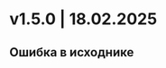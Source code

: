 # v1.5.0 | 18.02.2025
## Ошибка в исходнике
[//]: # ()
[//]: # (*Релиз включает в себя обновления из двух версий программы*)

[//]: # ()
[//]: # (**<span style="background-color: rgb&#40;185, 106, 217&#41;; color: rgb&#40;236, 240, 241&#41;;"> *Версия 1.4.0:* </span>**)

[//]: # ()
[//]: # (### **Менеджер проектов**)

[//]: # ()
[//]: # (#### **Список потоков** )

[//]: # ()
[//]: # (**Теперь его можно свернуть**)

[//]: # ()
[//]: # (**[![image.png]&#40;https://book.winsolutions.ru/uploads/images/gallery/2024-11/scaled-1680-/8c2image.png&#41;]&#40;https://book.winsolutions.ru/uploads/images/gallery/2024-11/8c2image.png&#41;**)

[//]: # ()
[//]: # (### **Диспетчер данных**)

[//]: # ()
[//]: # (#### **Консоль**)

[//]: # ()
[//]: # (**Для консоли добавлено новое состояние. Теперь ее можно развернуть на половину страницы специальной кнопкой. И потом свернуть.**)

[//]: # ()
[//]: # (**[![image.png]&#40;https://book.winsolutions.ru/uploads/images/gallery/2024-12/scaled-1680-/TILimage.png&#41;]&#40;https://book.winsolutions.ru/uploads/images/gallery/2024-12/TILimage.png&#41;**)

[//]: # ()
[//]: # (#### **Список источников теперь стал сворачиваемым**)

[//]: # ()
[//]: # (**Если пользователю не нужен список источников, теперь он может его свернуть**)

[//]: # ()
[//]: # (**[![image.png]&#40;https://book.winsolutions.ru/uploads/images/gallery/2024-11/scaled-1680-/YSBimage.png&#41;]&#40;https://book.winsolutions.ru/uploads/images/gallery/2024-11/YSBimage.png&#41;**)

[//]: # ()
[//]: # ()
[//]: # (#### **Статусы уведомлений в коннекторах переехали на сокеты**)

[//]: # ()
[//]: # (**Это значит что теперь фронту не нужно стучаться на бэкенд чтобы узнать закончилась ли загрузка. Бэкенд будет сам передавать статус в нужный момент, а фронт его показывать**)

[//]: # ()
[//]: # (### **Модель данных**)

[//]: # ()
[//]: # (**Появился функционал для просмотра метаданных таблицы и поля. По клику на таблицу пользователь увидит метаданные таблицы, а при выборе во вкладке выведутся метаданные поля. Повторный клик вернет метданные таблицы**)

[//]: # ()
[//]: # (<table border="1" id="bkmrk--3" style="border-collapse: collapse; width: 100%; border-width: 0px;"><colgroup><col style="width: 32.0988%;"></col><col style="width: 67.9012%;"></col></colgroup><tbody><tr><td style="border-width: 0px;">**[![image.png]&#40;https://book.winsolutions.ru/uploads/images/gallery/2024-12/scaled-1680-/qXVimage.png&#41;]&#40;https://book.winsolutions.ru/uploads/images/gallery/2024-12/qXVimage.png&#41;**</td><td style="border-width: 0px;">**[![image.png]&#40;https://book.winsolutions.ru/uploads/images/gallery/2024-12/scaled-1680-/o1Aimage.png&#41;]&#40;https://book.winsolutions.ru/uploads/images/gallery/2024-12/o1Aimage.png&#41;**</td></tr></tbody></table>)

[//]: # ()
[//]: # ()
[//]: # (### **Смена шрифта проекта**)

[//]: # ()
[//]: # (**Теперь можно загрузить дополнительные шрифты в систему и использовать их для работы в проекте &#40;только в проекте&#41;. Применить загруженные шрифты можно на нескольких уровнях влияния:**)

[//]: # ()
[//]: # (1. **Глобально. Данная настройка производится в панели администратора -&gt; Вкладка настройки -&gt; Оформление. Можно изменить с текущего ROBOTO на любой другой. В этом случае во всех визуализациях всех проектов применится выбранный шрифт. Здесь же предоставлена и возможность загрузить новые файлы шрифтов.**)

[//]: # (2. **На уровне проекта. Независимо от глобальной настройки можно изменить шрифт только для одного проекта. Изменяется в настройках проекта и оказывает такое же влияние на все виджеты проекта по умолчанию**)

[//]: # (3. **На уровне виджета. Независимо от настроек на двух предыдущих уровнях можно установить любой из шрифтов загруженных в систему локально, только для одного виджета. Все элементы виджета изменят свой шрифт**)

[//]: # (4. **На уровне отдельного элемента. Заголовок, подзаголовок, легенда, значение показателя/разреза, оси, переменные в медиаблоке. Везде &#40;или почти везде&#41; где есть управление стилями текста можно установить шрифт для конкретного элемента из доступных в системе и неависимо от всех предыдущих уровней настроек.**)

[//]: # ()
[//]: # (**[![image.png]&#40;https://book.winsolutions.ru/uploads/images/gallery/2024-12/scaled-1680-/GQGimage.png&#41;]&#40;https://book.winsolutions.ru/uploads/images/gallery/2024-12/GQGimage.png&#41;**)

[//]: # ()
[//]: # (### **Проект**)

[//]: # ()
[//]: # (#### **Вставка виджета** )

[//]: # ()
[//]: # (**Теперь виджет вставляется в то место которое нужно пользователю. При выборе иконки курсор первращается в указатель и можно нарисовать им прямоугольник нужных размеров в котором и появится виджет**)

[//]: # ()
[//]: # (**[![image.png]&#40;https://book.winsolutions.ru/uploads/images/gallery/2024-11/scaled-1680-/huTimage.png&#41;]&#40;https://book.winsolutions.ru/uploads/images/gallery/2024-11/huTimage.png&#41;**)

[//]: # ()
[//]: # ()
[//]: # ()
[//]: # (#### **Ленивая загрузка виджетов и их данных**)

[//]: # ()
[//]: # (**Теперь при открытии страницы загружаются данные и отрисовываются не все виджеты на странице, а только те которые находятся в пределах экрана плюс экран вверх и экран вниз.**)

[//]: # ()
[//]: # (#### **Боковые меню настроек** )

[//]: # ()
[//]: # (**Теперь можно быстро скрыть/показать кнопкой «Ё» на клавиатуре.**)

[//]: # ()
[//]: # (**[![image.png]&#40;https://book.winsolutions.ru/uploads/images/gallery/2024-12/scaled-1680-/tgWimage.png&#41;]&#40;https://book.winsolutions.ru/uploads/images/gallery/2024-12/tgWimage.png&#41;**)

[//]: # ()
[//]: # (#### **«Цвет по условию» теперь не требует знаний SQL**)

[//]: # ()
[//]: # (**Теперь создавать условную раскраску элементов можно двумя способами:**)

[//]: # ()
[//]: # (1. **SQL. Раньше назывался «По условию». Кроме изменения названия ничего не изменилось. Привычный режим для разработчика, где он пишет sql-выражение для применения определенных им цветов на графике.**)

[//]: # (2. **Правила. Новый режим раскраски. Теперь чтобы использовать условную раскраску по выражению не требуется писать SQL-код. Мы сделали интерфейс подобно условному форматированию, где пользователь создает правила используя те же условия SQL, но через интерфейс.**  )

[//]: # (      )
[//]: # (    **[![image.png]&#40;https://book.winsolutions.ru/uploads/images/gallery/2024-12/scaled-1680-/g65image.png&#41;]&#40;https://book.winsolutions.ru/uploads/images/gallery/2024-12/g65image.png&#41;**)

[//]: # ()
[//]: # (#### **Режим «По значению» также был переработан**)

[//]: # ()
[//]: # (**Вцелом принцип работы не изменился. Цвета градиента также описывают диапазон значений. Основное новшество в том что теперь диапазон привязан к конкретным числам. И если раньше при изменении выборки градиент адаптировался к новому диапазону и, как следствие, цвет конкретного значения мог измениться, то теперь такое поведение исключено**)

[//]: # ()
[//]: # (**[![image.png]&#40;https://book.winsolutions.ru/uploads/images/gallery/2024-12/scaled-1680-/Bvkimage.png&#41;]&#40;https://book.winsolutions.ru/uploads/images/gallery/2024-12/Bvkimage.png&#41;**)

[//]: # ()
[//]: # (#### **Множественное выделение и группировка виджетов**)

[//]: # ()
[//]: # (**Теперь при работе с виджетами доступны операции с множеством объектов. Операции доступны через контекстное меню или горячие клавиши:**)

[//]: # ()
[//]: # (- **CTRL + Левый клик мыши - Выделить несколько объектов**)

[//]: # (- **CTRL + G - сгруппировать выделенные объекты**)

[//]: # (- **CTRL + SHIFT + G - разгруппировать выделенную группу**)

[//]: # (- **Разгруппировать всё. Позволяет каскадно разгруппировать группу со всеми вложенными одним махом. Доступно через контекстное меню и**   )

[//]: # (    **[![image.png]&#40;https://book.winsolutions.ru/uploads/images/gallery/2024-12/scaled-1680-/SLZimage.png&#41;]&#40;https://book.winsolutions.ru/uploads/images/gallery/2024-12/SLZimage.png&#41;**)

[//]: # ()
[//]: # (##### **Несколько важных нюансов**)

[//]: # ()
[//]: # (- **Группы также можно группировать друг с другом.**)

[//]: # (- **Возможна вставка виджета в группу. Для этого скопируйте объект в буфер и выделите группу в которую его можно вставить**)

[//]: # (- **Выделить объект внутри группы можно двойным кликом левой кнопки мыши. Далее с зажатой кнопкой CTRL можно выделить все остальные объекты его группы.**)

[//]: # (- **Нажатие одним кликом на объект в группе выделяет всю группу. Если в группе есть группа &#40;многоуровневая вложенность&#41;, то нажатие одним кликом на объект выделяет его первый родительский элемент.**)

[//]: # (- **Размещение объектов &#40;виджетов или групп&#41; внутри группы имеет два режима:**)

[//]: # (    - **Свободное расположение. Активен по умолчачнию. Объекты группы свободно перемещаются внутри нее и не влияют друг на друга**  )

[//]: # (        **[![image.png]&#40;https://book.winsolutions.ru/uploads/images/gallery/2024-12/scaled-1680-/NISimage.png&#41;]&#40;https://book.winsolutions.ru/uploads/images/gallery/2024-12/NISimage.png&#41;**)

[//]: # (    - **Зависимое расположение. При отключении свободного перемещения в виджете он начнет подчиняться параметрам расположения в группе.**   )

[//]: # (        **[![image.png]&#40;https://book.winsolutions.ru/uploads/images/gallery/2024-12/scaled-1680-/uT3image.png&#41;]&#40;https://book.winsolutions.ru/uploads/images/gallery/2024-12/uT3image.png&#41;**)

[//]: # (        )
[//]: # (        **Можно задать:**)

[//]: # (        - **Одно из двух направлений оси размещения. Горизонтально или вертикально**)

[//]: # (        - **Переносить ли объекты при сужении габаритов группы**)

[//]: # (        - **Выравнивание перпендикулярно оси**)

[//]: # (        - **Выравнивание по оси**)

[//]: # (    - **При зависимом расположении по оси можно менять очередность объектов стрелками клавиатуры:**)

[//]: # (        - **Вправо/влево при горизонтальном направлении**)

[//]: # (        - **Вверх/вниз при вертикальном**)

[//]: # ()
[//]: # (### **Фильтры**)

[//]: # ()
[//]: # (#### **Изменение цвета фона**)

[//]: # ()
[//]: # (**Теперь у фильтров как и у всех остальных виджетов стало возможным не только отключить/включить фон, но и изменить его цвет. В ручном режиме**)

[//]: # ()
[//]: # (#### **Для фильтра «список»**)

[//]: # ()
[//]: # (**Вместе с изменением фона появилась экспериментальная функция раскраски значений списка по условию. Условие работает так же как и в других виджетах, нужно выбрать цвета и написать условие на SQL при выполнении которого цвета присвоятся. Если условие не задано цвет значений будет стандарный.**)

[//]: # ()
[//]: # (**[![image.png]&#40;https://book.winsolutions.ru/uploads/images/gallery/2024-12/scaled-1680-/OKkimage.png&#41;]&#40;https://book.winsolutions.ru/uploads/images/gallery/2024-12/OKkimage.png&#41;**)

[//]: # ()
[//]: # (### **Палитра**)

[//]: # ()
[//]: # (#### **Нейрогенератор цветов**)

[//]: # ()
[//]: # (**[![image.png]&#40;https://book.winsolutions.ru/uploads/images/gallery/2024-11/scaled-1680-/NzBimage.png&#41;]&#40;https://book.winsolutions.ru/uploads/images/gallery/2024-11/NzBimage.png&#41;**)

[//]: # ()
[//]: # (**Специальный алгоритм который позволит создавать цвет с помощью нейро сети. В настоящи момент доступно два режима «Монохромный» и «комплиментарный». Максимальное число генерирумых образцов 8. В будущем возможности будут расширяться.**)

[//]: # ()
[//]: # (**[![image.png]&#40;https://book.winsolutions.ru/uploads/images/gallery/2024-11/scaled-1680-/c04image.png&#41;]&#40;https://book.winsolutions.ru/uploads/images/gallery/2024-11/c04image.png&#41;**)

[//]: # ()
[//]: # (#### **Управление прозрачностью и название цвета**)

[//]: # ()
[//]: # (**Теперь для управления прозрачностью цвета в палитре есть специальный бегунок &#40;четвертый&#41;, а в образце видно насколько цвет становится прозрачным. Также теперь по желанию можно добавить название цвету чтобы было легче находить нужный в палитре**)

[//]: # ()
[//]: # (**[![image.png]&#40;https://book.winsolutions.ru/uploads/images/gallery/2024-12/scaled-1680-/0NJimage.png&#41;]&#40;https://book.winsolutions.ru/uploads/images/gallery/2024-12/0NJimage.png&#41;**)

[//]: # ()
[//]: # (#### **Импорт/экспорт групп цветов**)

[//]: # ()
[//]: # (**В интерфейсе палитры добавили возможность импортировать и экспортировать выборочные группы цветов из проекта в проект**)

[//]: # ()
[//]: # (**[![image.png]&#40;https://book.winsolutions.ru/uploads/images/gallery/2024-11/scaled-1680-/ZL5image.png&#41;]&#40;https://book.winsolutions.ru/uploads/images/gallery/2024-11/ZL5image.png&#41;**)

[//]: # ()
[//]: # (#### **Доработали роутинг**)

[//]: # ()
[//]: # (**Выход из проекта теперь перебрасывает в его поток. Каким бы путем пользователь ни попал в проект.**)

[//]: # ()
[//]: # (**[![image.png]&#40;https://book.winsolutions.ru/uploads/images/gallery/2024-11/scaled-1680-/RIOimage.png&#41;]&#40;https://book.winsolutions.ru/uploads/images/gallery/2024-11/RIOimage.png&#41;**)

[//]: # ()
[//]: # (#### **Агрегация «Количество уникальных» добавилась в показателях**)

[//]: # ()
[//]: # (**[![image.png]&#40;https://book.winsolutions.ru/uploads/images/gallery/2024-11/scaled-1680-/J3Ximage.png&#41;]&#40;https://book.winsolutions.ru/uploads/images/gallery/2024-11/J3Ximage.png&#41;**)

[//]: # ()
[//]: # ()
[//]: # (**Исправлено:**)

[//]: # ()
[//]: # (- **Исправили сортировку проектов в потоке**)

[//]: # (- **Починили вложенность разрезов в диаграмме дерево**)

[//]: # (- **Изменение листов в источнике Excel ломает его обновление**)

[//]: # (- **В мультифайловом конекторе починили изменение папки**)

[//]: # (- **Сегмент стопки не отображается, если значение предыдущей стопки null**)

[//]: # (- **Можно выбрать исключённое внешней фильтрацией значение**)

[//]: # (- **Починили управление фоном в медиаблоке**)

[//]: # (- **При использовании разрез в шапке, преобразование пустых значений не работает**)

[//]: # (- **Таблица: Фильтрация null-значений**)

[//]: # (- **Таблица: отрицательные значения лимита в шапке и группировке**)

[//]: # (- **Сводная таблица отображает реальные и виртуальные данные**)

[//]: # (- **Отрицательные значения в стопке**)

[//]: # ()
[//]: # ()
[//]: # (***<span style="background-color: rgb&#40;185, 106, 217&#41;; color: rgb&#40;236, 240, 241&#41;;"> Версия 1.5.0: </span>***)

[//]: # ()
[//]: # (##### **Кнопка Свернуть/Развернуть все секции вкладки**)

[//]: # ()
[//]: # (**[![image.png]&#40;https://book.winsolutions.ru/uploads/images/gallery/2025-01/scaled-1680-/vJmimage.png&#41;]&#40;https://book.winsolutions.ru/uploads/images/gallery/2025-01/vJmimage.png&#41;**)

[//]: # ()
[//]: # (##### **Перекомпоновали вкладку Вид**)

[//]: # ()
[//]: # (**Перенесли все настройки оформления во новую вкладку «Стиль контейнера»**)

[//]: # ()
[//]: # (**[![image.png]&#40;https://book.winsolutions.ru/uploads/images/gallery/2025-01/scaled-1680-/Jzsimage.png&#41;]&#40;https://book.winsolutions.ru/uploads/images/gallery/2025-01/Jzsimage.png&#41;**)

[//]: # ()
[//]: # (##### **Осям визуализаций добавили возможность раскраски**  )

[//]: # ()
[//]: # ()
[//]: # (**[![image.png]&#40;https://book.winsolutions.ru/uploads/images/gallery/2025-01/scaled-1680-/by8image.png&#41;]&#40;https://book.winsolutions.ru/uploads/images/gallery/2025-01/by8image.png&#41;**)

[//]: # ()
[//]: # (##### **Отделили виджеты страницы в отдельную вкладку**)

[//]: # ()
[//]: # (**[![image.png]&#40;https://book.winsolutions.ru/uploads/images/gallery/2025-01/scaled-1680-/5QUimage.png&#41;]&#40;https://book.winsolutions.ru/uploads/images/gallery/2025-01/5QUimage.png&#41;**)

[//]: # ()
[//]: # (**Также добавлено:**)

[//]: # ()
[//]: # (- Прописывать порт БД по-умолчанию автоматически)

[//]: # (- Изменение цвета осей)

[//]: # (- Форматировать кол-во строк в метаданных модели и при импорте таблиц)

[//]: # (- Отключать фон для всех виджетов)

[//]: # (- Сделать автоматическое увеличение отступов графика при добавлении данных с длинными метками на оси показателей)

[//]: # (- Иметь возможность удалить группу цветов из палитры легко)

[//]: # (- Выводить дату окончания лицензии)

[//]: # (- Вывести логин текущего пользователя)

[//]: # (- Убрать возможность выделять текст в заголовке среза)

[//]: # (- соблюдать порядок нумерации виджетов)

[//]: # (- Если перемещение контейнера отключено, подсвечивать на самом визуале иконку закрытого замочка для уведомления юзера)

[//]: # (- Иметь возможность удалить группу цветов из палитры легко)

[//]: # (- Автоподстановка # в поле с цветом при создании палитр)

[//]: # (- Вставку виджета сделать всегда в середину текущего экрана, а в тоже место сделать спец функцией)

[//]: # ()
[//]: # ()
[//]: # (**Исправлено:**)

[//]: # ()
[//]: # (- Заголовок блока «Просмотр и удаление...» теряется на фоне названий шрифтов)

[//]: # (- Неправильная сортировка в дриллдауне годов фильтра Период)

[//]: # (- Иконки в сводной таблице не выровнены)

[//]: # (- Группы не возвращаются, после перезагрузки страницы и возврата изменений)

[//]: # (- SQL-Выражение и правила применяются стразу ко всем разрезам &#40;все визуалки&#41;)

[//]: # (- не работает настройка межбуквенного интервала)

[//]: # (- Не прокрутить длинную таблицу в режиме моделирования)

[//]: # (- не работает свойство "Фон" у фильтра в виде кнопок)

[//]: # (- не успеваю читать ошибки)

[//]: # (- нет прокрутки вниз при создании связей. Не могу создать вторую связь на ноуте)

[//]: # (- При вставке цвета в панель стиля страницы в раздел Accent крашится все)